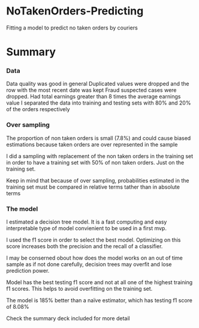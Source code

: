 # NoTakenOrders-Predicting
Fitting a model to predict no taken orders by couriers

# Summary

### Data 
Data quality was good in general
Duplicated values were dropped and the row with the most recent date was kept
Fraud suspected cases were dropped. Had total earnings greater than 8 times the average earnings value
I separated the data into training and testing sets with 80% and 20% of the orders respectively

### Over sampling
The proportion of non taken orders is small (7.8%) and could cause biased estimations 
because taken orders are over represented in the sample

I did a sampling with replacement of the non taken orders in the training set in order
to have a training set with 50% of non taken orders. Just on the training set.

Keep in mind that because of over sampling, probabilities estimated in the training set 
must be compared in relative terms tather than in absolute terms

### The model
I estimated a decision tree model. It is a fast computing and easy interpretable type of model 
convienient to be used in a first mvp.

I used the f1 score in order to select the best model. Optimizing on this score increases both 
the precision and the recall of a classifier. 

I may be conserned obout how does the model works on an out of time sample as if not 
done carefully, decision trees may overfit and lose prediction power.

Model has the best testing f1 score and not at all one of the highest training f1 scores. 
This helps to avoid overfitting on the training set.

The model is 185% better than a naïve estimator, which has testing f1 score of 8.08%


Check the summary deck included for more detail



